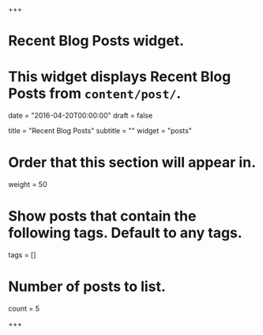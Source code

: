 +++
# Recent Blog Posts widget.
# This widget displays Recent Blog Posts from `content/post/`.

date = "2016-04-20T00:00:00"
draft = false

title = "Recent Blog Posts"
subtitle = ""
widget = "posts"

# Order that this section will appear in.
weight = 50

# Show posts that contain the following tags. Default to any tags.
tags = []

# Number of posts to list.
count = 5

+++

